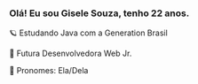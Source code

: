 ### Olá! Eu sou Gisele Souza, tenho 22 anos.



🪐 Estudando Java com a Generation Brasil

🌱 Futura Desenvolvedora Web Jr.

🎈 Pronomes: Ela/Dela




